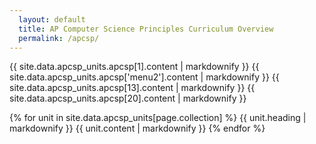 ```yaml
---
  layout: default
  title: AP Computer Science Principles Curriculum Overview
  permalink: /apcsp/
---
```

{{ site.data.apcsp_units.apcsp[1].content | markdownify }}
{{ site.data.apcsp_units.apcsp['menu2'].content | markdownify }}
{{ site.data.apcsp_units.apcsp[13].content | markdownify }}
{{ site.data.apcsp_units.apcsp[20].content | markdownify }}

{% for unit in site.data.apcsp_units[page.collection] %}
  {{ unit.heading | markdownify }}
  {{ unit.content | markdownify }}
{% endfor %}
